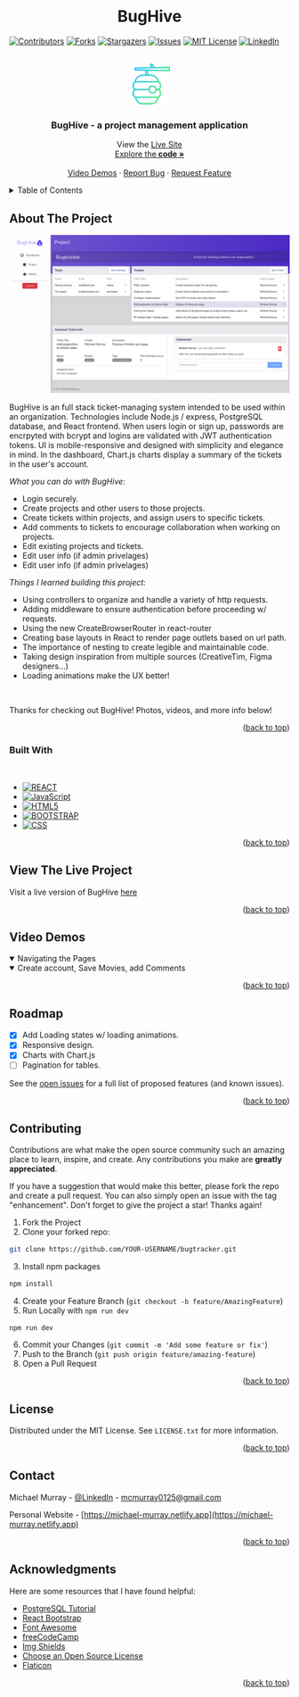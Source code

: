 <h1 align="center">BugHive</h1>

<!-- Improved compatibility of back to top link: See: https://github.com/othneildrew/Best-README-Template/pull/73 -->

<a name="readme-top"></a>

<!-- PROJECT SHIELDS -->
<!--
*** I'm using markdown "reference style" links for readability.
*** Reference links are enclosed in brackets [ ] instead of parentheses ( ).
*** See the bottom of this document for the declaration of the reference variables
*** for contributors-url, forks-url, etc. This is an optional, concise syntax you may use.
*** https://www.markdownguide.org/basic-syntax/#reference-style-links
-->

[![Contributors][contributors-shield]][contributors-url]
[![Forks][forks-shield]][forks-url]
[![Stargazers][stars-shield]][stars-url]
[![Issues][issues-shield]][issues-url]
[![MIT License][license-shield]][license-url]
[![LinkedIn][linkedin-shield]][linkedin-url]

<!-- PROJECT LOGO -->
<br />
<div align="center">
  <a href="https://github.com/mcmurray0125/bugtracker">
    <img src="./client/public/hive-icon.png" alt="Logo" width="75px" height="75px">
  </a>

  <h3 align="center">BugHive - a project management application</h3>

  <p align="center">
    View the <a href ="https://michael-murray.netlify.app">Live Site</a>
    <br />
    <a href="https://github.com/mcmurray0125/bugtracker">Explore the<strong> code »</strong></a>
    <br />
    <br />
    <a href="#video-demos">Video Demos</a>
    ·
    <a href="https://github.com/mcmurray0125/bugtracker/issues">Report Bug</a>
    ·
    <a href="https://github.com/mcmurray0125/bugtracker/issues">Request Feature</a>
  </p>
</div>

<!-- TABLE OF CONTENTS -->
<details>
  <summary>Table of Contents</summary>
  <ol>
    <li>
      <a href="#about-the-project">About The Project</a>
      <ul>
        <li><a href="#built-with">Built With</a></li>
      </ul>
    </li>
    <li>
      <a href="#view-the-live-project">View the Live Project</a>
      <ul>
      </ul>
    </li>
    <li><a href="#video-demos">Video Demos</a></li>
    <li><a href="#roadmap">Roadmap</a></li>
    <li><a href="#contributing">Contributing</a></li>
    <li><a href="#license">License</a></li>
    <li><a href="#contact">Contact</a></li>
    <li><a href="#acknowledgments">Acknowledgments</a></li>
  </ol>
</details>

<!-- ABOUT THE PROJECT -->

## About The Project

[![Product Name Screen Shot][product-screenshot]](https://github.com/mcmurray0125/bugtracker)

BugHive is an full stack ticket-managing system intended to be used within an organization. Technologies include Node.js / express, PostgreSQL database, and React frontend.
When users login or sign up, passwords are encrpyted with bcrypt and logins are validated with JWT authentication tokens. UI is mobile-responsive and designed with simplicity and elegance in mind.
In the dashboard, Chart.js charts display a summary of the tickets in the user's account.

_What you can do with BugHive:_

- Login securely.
- Create projects and other users to those projects.
- Create tickets within projects, and assign users to specific tickets.
- Add comments to tickets to encourage collaboration when working on projects.
- Edit existing projects and tickets.
- Edit user info (if admin privelages)
- Edit user info (if admin privelages)

_Things I learned building this project:_

- Using controllers to organize and handle a variety of http requests.
- Adding middleware to ensure authentication before proceeding w/ requests.
- Using the new CreateBrowserRouter in react-router
- Creating base layouts in React to render page outlets based on url path.
- The importance of nesting to create legible and maintainable code.
- Taking design inspiration from multiple sources (CreativeTim, Figma designers...)
- Loading animations make the UX better!

<br>

Thanks for checking out BugHive! Photos, videos, and more info below!

<p align="right">(<a href="#readme-top">back to top</a>)</p>

### Built With

<br>

- [![REACT][react.js]][react-url]
- [![JavaScript][javascript.com]][javascript-url]
- [![HTML5][html.org]][html-url]
- [![BOOTSTRAP][bootstrap.com]][bootstrap-url]
- [![CSS][css.org]][css-url]

<p align="right">(<a href="#readme-top">back to top</a>)</p>

<!-- GETTING STARTED -->

## View The Live Project

Visit a live version of BugHive <a href ="https://github.com/mcmurray0125/bugtracker">here</a>

<p align="right">(<a href="#readme-top">back to top</a>)</p>
<!-- USAGE EXAMPLES -->

## Video Demos

<details open>
  <summary>Navigating the Pages</summary>

<!-- Video Here -->

</details>

<details open>
  <summary>Create account, Save Movies, add Comments</summary>

<!-- Video Here -->

</details>

<p align="right">(<a href="#readme-top">back to top</a>)</p>

<!-- ROADMAP -->

## Roadmap

- [x] Add Loading states w/ loading animations.
- [x] Responsive design.
- [x] Charts with Chart.js
- [ ] Pagination for tables.

See the [open issues](https://github.com/mcmurray0125/bugtracker/issues) for a full list of proposed features (and known issues).

<p align="right">(<a href="#readme-top">back to top</a>)</p>

<!-- CONTRIBUTING -->

## Contributing

Contributions are what make the open source community such an amazing place to learn, inspire, and create. Any contributions you make are **greatly appreciated**.

If you have a suggestion that would make this better, please fork the repo and create a pull request. You can also simply open an issue with the tag "enhancement".
Don't forget to give the project a star! Thanks again!

1. Fork the Project
2. Clone your forked repo:

```sh
git clone https://github.com/YOUR-USERNAME/bugtracker.git
```

3. Install npm packages

```sh
npm install
```

4. Create your Feature Branch (`git checkout -b feature/AmazingFeature`)
5. Run Locally with `npm run dev`

```
npm run dev
```

6. Commit your Changes (`git commit -m 'Add some feature or fix'`)
7. Push to the Branch (`git push origin feature/amazing-feature`)
8. Open a Pull Request

<p align="right">(<a href="#readme-top">back to top</a>)</p>

<!-- LICENSE -->

## License

Distributed under the MIT License. See `LICENSE.txt` for more information.

<p align="right">(<a href="#readme-top">back to top</a>)</p>

<!-- CONTACT -->

## Contact

Michael Murray - [@LinkedIn](https://www.linkedin.com/in/michaelchristophermurray/) - mcmurray0125@gmail.com

Personal Website - [https://michael-murray.netlify.app](https://michael-murray.netlify.app)

<p align="right">(<a href="#readme-top">back to top</a>)</p>

<!-- ACKNOWLEDGMENTS -->

## Acknowledgments

Here are some resources that I have found helpful:

- [PostgreSQL Tutorial](https://www.postgresqltutorial.com/)
- [React Bootstrap](https://react-bootstrap.github.io/)
- [Font Awesome](https://fontawesome.com)
- [freeCodeCamp](https://www.youtube.com/@freecodecamp)
- [Img Shields](https://shields.io)
- [Choose an Open Source License](https://choosealicense.com)
- [Flaticon](https://www.flaticon.com/)

<p align="right">(<a href="#readme-top">back to top</a>)</p>

<!-- MARKDOWN LINKS & IMAGES -->
<!-- https://www.markdownguide.org/basic-syntax/#reference-style-links -->

[contributors-shield]: https://img.shields.io/github/contributors/mcmurray0125/bugtracker.svg?style=for-the-badge
[contributors-url]: https://github.com/mcmurray0125/bugtracker/graphs/contributors
[forks-shield]: https://img.shields.io/github/forks/mcmurray0125/bugtracker.svg?style=for-the-badge
[forks-url]: https://github.com/mcmurray0125/bugtracker/network/members
[stars-shield]: https://img.shields.io/github/stars/mcmurray0125/bugtracker.svg?style=for-the-badge
[stars-url]: https://github.com/mcmurray0125/bugtracker/stargazers
[issues-shield]: https://img.shields.io/github/issues/mcmurray0125/bugtracker.svg?style=for-the-badge
[issues-url]: https://github.com/mcmurray0125/bugtracker/issues
[license-shield]: https://img.shields.io/github/license/mcmurray0125/bugtracker.svg?style=for-the-badge
[license-url]: https://github.com/mcmurray0125/bugtracker/blob/main/LICENSE.txt
[linkedin-shield]: https://img.shields.io/badge/-LinkedIn-black.svg?style=for-the-badge&logo=linkedin&colorB=555
[linkedin-url]: https://linkedin.com/in/michaelchristophermurray
[product-screenshot]: ./client/public/bughive-screenshot.png
[next.js]: https://img.shields.io/badge/next.js-000000?style=for-the-badge&logo=nextdotjs&logoColor=white
[next-url]: https://nextjs.org/
[react.js]: https://img.shields.io/badge/React-20232A?style=for-the-badge&logo=react&logoColor=61DAFB
[react-url]: https://reactjs.org/
[vue.js]: https://img.shields.io/badge/Vue.js-35495E?style=for-the-badge&logo=vuedotjs&logoColor=4FC08D
[vue-url]: https://vuejs.org/
[angular.io]: https://img.shields.io/badge/Angular-DD0031?style=for-the-badge&logo=angular&logoColor=white
[angular-url]: https://angular.io/
[svelte.dev]: https://img.shields.io/badge/Svelte-4A4A55?style=for-the-badge&logo=svelte&logoColor=FF3E00
[svelte-url]: https://svelte.dev/
[laravel.com]: https://img.shields.io/badge/Laravel-FF2D20?style=for-the-badge&logo=laravel&logoColor=white
[laravel-url]: https://laravel.com
[bootstrap.com]: https://img.shields.io/badge/Bootstrap-563D7C?style=for-the-badge&logo=bootstrap&logoColor=white
[bootstrap-url]: https://getbootstrap.com
[jquery.com]: https://img.shields.io/badge/jQuery-0769AD?style=for-the-badge&logo=jquery&logoColor=white
[jquery-url]: https://jquery.com
[javascript.com]: https://img.shields.io/badge/JavaScript-F7DF1E?logo=javascript&logoColor=000&style=for-the-badge
[javascript-url]: https://javascript.com/
[html.org]: https://img.shields.io/badge/HTML5-E34F26?logo=html5&logoColor=fff&style=for-the-badge
[html-url]: https://w3.org/html/
[css.org]: https://img.shields.io/badge/CSS3-1572B6?logo=css3&logoColor=fff&style=for-the-badge
[css-url]: https://www.w3.org/Style/CSS/Overview.en.html

<!-- This README.md file contains content written by another person. View the source code of the original creator here: https://github.com/othneildrew/Best-README-Template/blob/master/LICENSE.txt -->
